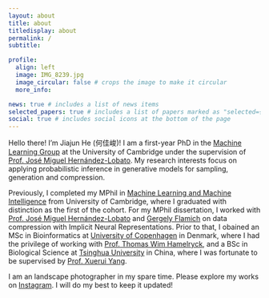 ```yaml
---
layout: about
title: about
titledisplay: about
permalink: /
subtitle: 

profile:
  align: left
  image: IMG_8239.jpg
  image_circular: false # crops the image to make it circular
  more_info: 

news: true # includes a list of news items
selected_papers: true # includes a list of papers marked as "selected={true}"
social: true # includes social icons at the bottom of the page
---
```

<!-- ## Jiajun He (何佳峻)
       
<br/><br/> -->
Hello there! I’m Jiajun He (何佳峻)! I am a first-year PhD in the [Machine Learning Group](https://mlg.eng.cam.ac.uk/) at the University of Cambridge under the supervision of [Prof. José Miguel Hernández-Lobato](https://jmhl.org/). 
My research interests focus on applying probabilistic inference in generative models for sampling, generation and compression. 

Previously, I completed my MPhil in [Machine Learning and Machine Intelligence](https://www.mlmi.eng.cam.ac.uk/) from University of Cambridge, where I graduated with distinction as the first of the cohort. For my MPhil dissertation, I worked with [Prof. José Miguel Hernández-Lobato](https://jmhl.org/) and [Gergely Flamich](https://gergely-flamich.github.io/) on data compression with Implicit Neural Representations. Prior to that, I obained an MSc in Bioinformatics at [University of Copenhagen](https://www.ku.dk/english/) in Denmark, where I had the privilege of working with [Prof. Thomas Wim Hamelryck](https://thamelry.github.io/), and a BSc in Biological Science at [Tsinghua University](https://www.tsinghua.edu.cn/en/) in China, where I was fortunate to be supervised by [Prof. Xuerui Yang](https://life.tsinghua.edu.cn/lifeen/info/1034/1076.htm).


I am an landscape photographer in my spare time. Please explore my works on [Instagram](https://www.instagram.com/jiajunhe614/). I will do my best to keep it updated! 
<!-- My partner [Yang Hong](https://abigowl.com/hello) is a talented game designer, developer, artist, and photographer---and co-founder of the indie game studio[Eventide Birds](https://eventidebirds.com/). Check out their new game on Steam! -->